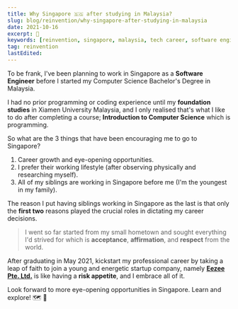 ```yaml
---
title: Why Singapore 🇸🇬 after studying in Malaysia?
slug: blog/reinvention/why-singapore-after-studying-in-malaysia
date: 2021-10-16
excerpt: 🚀
keywords: [reinvention, singapore, malaysia, tech career, software engineer]
tag: reinvention
lastEdited:
---
```


To be frank, I've been planning to work in Singapore as a **Software Engineer** before I started my Computer Science Bachelor's Degree in Malaysia.

I had no prior programming or coding experience until my **foundation studies** in Xiamen University Malaysia, and I only realised that's what I like to do after completing a course; **Introduction to Computer Science** which is programming.

So what are the 3 things that have been encouraging me to go to Singapore?

1. Career growth and eye-opening opportunities.
2. I prefer their working lifestyle (after observing physically and researching myself).
3. All of my siblings are working in Singapore before me (I'm the youngest in my family).

The reason I put having siblings working in Singapore as the last is that only the **first two** reasons played the crucial roles in dictating my career decisions.

> I went so far started from my small hometown and sought everything I'd strived for which is **acceptance**, **affirmation**, and **respect** from the world.

After graduating in May 2021, kickstart my professional career by taking a leap of faith to join a young and energetic startup company, namely [**Eezee Pte. Ltd.**](https://eezee.sg/) is like having a **risk appetite**, and I embrace all of it.

Look forward to more eye-opening opportunities in Singapore. Learn and explore! 🗺 🧐
